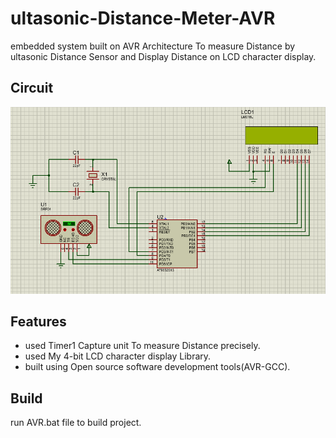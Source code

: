 # ultasonic-Distance-Meter-AVR
embedded system built on AVR Architecture To measure Distance by ultasonic Distance Sensor and Display Distance on LCD character display.

## Circuit
<img src="images/circuit.PNG">

## Features
- used Timer1 Capture unit To measure Distance precisely.
- used My 4-bit LCD character display Library.
- built using Open source software development tools(AVR-GCC). 
## Build
run AVR.bat file to build project.
